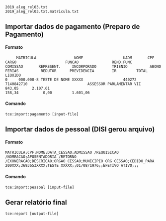 	2019_aleg_rel03.txt
	2019_aleg_rel03.txt.matricula.txt

## Importar dados de pagamento (Preparo de Pagamento)
#### Formato

```
     MATRICULA                 NOME                  UADM       CPF               CARGO                      FUNCAO               REND.FUNC       COMISSAO       REPRESENT.     INCORPORADO       TRIENIO          ABONO           FERIAS          REDUTOR      PREVIDENCIA        IR         TOTAL LIQUIDO
0     000.000-8 TESTE DE NOME XXXXX                  440272  7140842710                           ASSESSOR PARLAMENTAR VII                              843,05      2.107,61                                                                                          158,34           0,00         1.601,06
```

#### Comando
```
tce:import:pagamento [input-file]
```

## Importar dados de pessoal (DISI gerou arquivo) 
#### Formato
```
MATRICULA;CPF;NOME;DATA_CESSAO;ADMISSAO /REQUISICAO /NOMEACAO;APOSENTADORIA /RETORNO /EXONERACAO;DESCRICAO;ORGAO_CESSAO;MUNICIPIO_ORG_CESSAO;CEDIDO_PARA
200XXX;3693653XXXX;TESTE XXXXX;;01/08/1976;;EFETIVO ATIVO;;;
```

#### Comando
```
tce:import:pessoal [input-file]
```

## Gerar relatório final
```
tce:report [output-file]            
```
